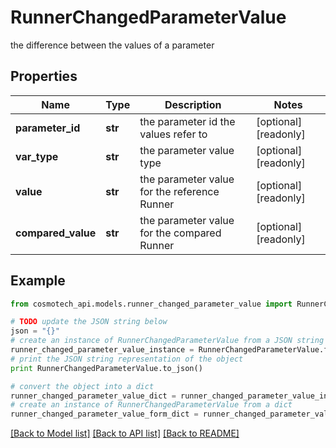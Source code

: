 # RunnerChangedParameterValue

the difference between the values of a parameter

## Properties

Name | Type | Description | Notes
------------ | ------------- | ------------- | -------------
**parameter_id** | **str** | the parameter id the values refer to | [optional] [readonly] 
**var_type** | **str** | the parameter value type | [optional] [readonly] 
**value** | **str** | the parameter value for the reference Runner | [optional] [readonly] 
**compared_value** | **str** | the parameter value for the compared Runner | [optional] [readonly] 

## Example

```python
from cosmotech_api.models.runner_changed_parameter_value import RunnerChangedParameterValue

# TODO update the JSON string below
json = "{}"
# create an instance of RunnerChangedParameterValue from a JSON string
runner_changed_parameter_value_instance = RunnerChangedParameterValue.from_json(json)
# print the JSON string representation of the object
print RunnerChangedParameterValue.to_json()

# convert the object into a dict
runner_changed_parameter_value_dict = runner_changed_parameter_value_instance.to_dict()
# create an instance of RunnerChangedParameterValue from a dict
runner_changed_parameter_value_form_dict = runner_changed_parameter_value.from_dict(runner_changed_parameter_value_dict)
```
[[Back to Model list]](../README.md#documentation-for-models) [[Back to API list]](../README.md#documentation-for-api-endpoints) [[Back to README]](../README.md)


